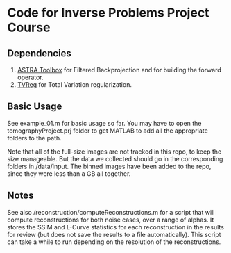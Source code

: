 # Code for Inverse Problems Project Course

## Dependencies
1. [ASTRA Toolbox](https://github.com/astra-toolbox/astra-toolbox) for Filtered Backprojection and for building the forward operator.
2. [TVReg](https://github.com/jakobsj/TVReg) for Total Variation regularization.

## Basic Usage
See example\_01.m for basic usage so far. You may have to open the tomographyProject.prj folder to get MATLAB to add all the appropriate folders to the path.

Note that all of the full-size images are not tracked in this repo, to keep the size manageable. But the data we collected should go in the corresponding folders in /data/input. The binned images have been added to the repo, since they were less than a GB all together.

## Notes
See also /reconstruction/computeReconstructions.m  for a script that will compute reconstructions for both noise cases, over a range of alphas. It stores the SSIM and L-Curve statistics for each reconstruction in the results for review (but does not save the results to a file automatically). This script can take a while to run depending on the resolution of the reconstructions.
